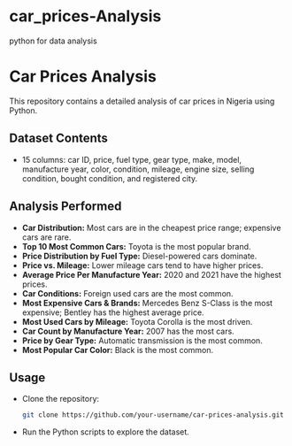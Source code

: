 # car_prices-Analysis
python for data analysis
# Car Prices Analysis

This repository contains a detailed analysis of car prices in Nigeria using Python.

## **Dataset Contents**
- 15 columns: car ID, price, fuel type, gear type, make, model, manufacture year, color, condition, mileage, engine size, selling condition, bought condition, and registered city.

## **Analysis Performed**
- **Car Distribution:** Most cars are in the cheapest price range; expensive cars are rare.
- **Top 10 Most Common Cars:** Toyota is the most popular brand.
- **Price Distribution by Fuel Type:** Diesel-powered cars dominate.
- **Price vs. Mileage:** Lower mileage cars tend to have higher prices.
- **Average Price Per Manufacture Year:** 2020 and 2021 have the highest prices.
- **Car Conditions:** Foreign used cars are the most common.
- **Most Expensive Cars & Brands:** Mercedes Benz S-Class is the most expensive; Bentley has the highest average price.
- **Most Used Cars by Mileage:** Toyota Corolla is the most driven.
- **Car Count by Manufacture Year:** 2007 has the most cars.
- **Price by Gear Type:** Automatic transmission is the most common.
- **Most Popular Car Color:** Black is the most common.

## **Usage**
- Clone the repository:
  ```sh
  git clone https://github.com/your-username/car-prices-analysis.git
  ```
- Run the Python scripts to explore the dataset.
